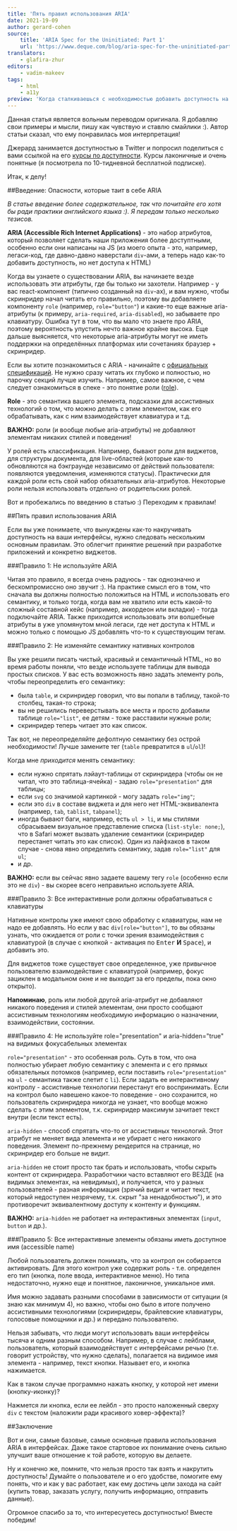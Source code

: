 ```yaml
---
title: 'Пять правил использования ARIA'
date: 2021-19-09
author: gerard-cohen
source:
    title: 'ARIA Spec for the Uninitiated: Part 1'
    url: 'https://www.deque.com/blog/aria-spec-for-the-uninitiated-part-1/'
translators:
    - glafira-zhur
editors:
    - vadim-makeev
tags:
    - html
    - a11y
preview: 'Когда сталкиваешься с необходимостью добавить доступность на сайт и начинаешь гуглить - сразу встречаешься с аббревиатурой ARIA, читаешь и воодушевленно добавляешь в код... но так делать не надо!'
---
```


Данная статья является вольным переводом оригинала. Я добавляю свои примеры и мысли, пишу как чувствую и ставлю смайлики :). Автор статьи сказал, что ему понравилась моя интерпретация!

Джерард занимается доступностью в Twitter и попросил поделиться с вами ссылкой на его [курсы по доступности](https://www.pluralsight.com/authors/gerard-cohen). Курсы лаконичные и очень понятные (я посмотрела по 10-тидневной бесплатной подписке).

Итак, к делу!

##Введение: Опасности, которые таит в себе ARIA

_В статье введение более содержательное, так что почитайте его хотя бы ради практики английского языка :). Я передам только несколько тезисов._

**ARIA (Accessible Rich Internet Applications)** - это набор атрибутов, который позволяет сделать наши приложения более доступтными, особенно если они написаны на JS (из моего опыта - это, например, легаси-код, где давно-давно наверстали `div`-ами, а теперь надо как-то добавить доступность, но нет доступа к HTML)

Когда вы узнаете о существовании ARIA, вы начинаете везде использовать эти атрибуты, где бы только ни захотели. Например - у вас react-компонент (типично созданный на `div`-ах), и вам нужно, чтобы скринридер начал читать его правильно, поэтому вы добавляете компоненту `role` (например, `role="button"`) и какие-то еще важные aria-атрибуты (к примеру, `aria-required`, `aria-disabled`), но забываете про клавиатуру. Ошибка тут в том, что вы мало что знаете про ARIA, поэтому вероятность упустить нечто важное крайне высока. Еще дальше выясняется, что некоторые aria-атрибуты могут не иметь поддержки на определённых платформах или сочетаниях браузер + скринридер.

Если вы хотите познакомиться с ARIA - начинайте с [официальных спецификаций](https://www.w3.org/TR/wai-aria/). Не нужно сразу читать их глубоко и полностью, но парочку секций лучше изучить. Например, самое важное, с чем следует ознакомиться в спеке - это понятие роли ([role](https://www.w3.org/TR/wai-aria/#roles)).

**Role** - это семантика вашего элемента, подсказки для ассистивных технологий о том, что можно делать с этим элементом, как его обрабатывать, как с ним взаимодействует клавиатура и т.д.

**ВАЖНО:** роли (и вообще любые aria-атрибуты) не добавляют элементам никаких стилей и поведения!

У ролей есть классификация. Например, бывают роли для виджетов, для структуры документа, для live-областей (которые как-то обновляются на бэкграунде независимо от действий пользователя: появляются уведомления, изменяются статусы). Практически для каждой роли есть свой набор обязательных aria-атрибутов. Некоторые роли нельзя использовать отдельно от родительских ролей.

Вот и пробежались по введению в статью :) Переходим к правилам!

##Пять правил использования ARIA

Если вы уже понимаете, что вынуждены как-то накручивать доступность на ваши интерфейсы, нужно следовать нескольким основным правилам. Это облегчит принятие решений при разработке приложений и конкретно виджетов.

###Правило 1: Не используйте ARIA

Читая это правило, я всегда очень радуюсь - так однозначно и бескомпромиссно оно звучит :). На практике смысл его в том, что сначала вы должны полностью положиться на HTML и использовать его семантику, и только тогда, когда вам не хватило или есть какой-то сложный составной кейс (например, аккордеон или вкладки) - тогда подключайте ARIA. Также приходится использовать эти волшебные атрибуты в уже упомянутом мной легаси, где нет доступа к HTML и можно только с помощью JS добавлять что-то к существующим тегам.

###Правило 2: Не изменяйте семантику нативных контролов

Вы уже решили писать чистый, красивый и семантичный HTML, но во время работы поняли, что везде используете таблицы для вывода простых списков. У вас есть возможность явно задать элементу роль, чтобы переопределить его семантику:

- была `table`, и скринридер говорил, что вы попали в таблицу, такой-то столбец, такая-то строка;
- вы не решились переверстывать все места и просто добавили таблице `role="list"`, ее детям - тоже расставили нужные роли;
- скринридер теперь читает это как список.

Так вот, не переопределяйте дефолтную семантику без острой необходимости! Лучше замените тег (`table` превратится в `ul`/`ol`)!

Когда мне _приходится_ менять семантику:
- если нужно спрятать лэйаут-таблицы от скринридера (чтобы он не читал, что это таблица-ячейка) - задаю `role="presentation"` для таблицы;
- если `svg` со значимой картинкой - могу задать `role="img"`;
- если это `div` в составе виджета и для него нет HTML-эквивалента (например, `tab`, `tablist`, `tabpanel`);
- иногда бывают баги, например, есть `ul > li`, и мы стилями сбрасываем визуальное представление списка (`list-style: none;`), что в Safari может вызвать удаление семантики (скринридер перестанет читать это как список). Один из лайфхаков в таком случае - снова явно определить семантику, задав `role="list"` для `ul`;
- и др.

**ВАЖНО:** если вы сейчас явно задаете вашему тегу `role` (особенно если это не `div`) - вы скорее всего неправильно используете ARIA.

###Правило 3: Все интерактивные роли должны обрабатываться с клавиатуры

Нативные контролы уже имеют свою обработку с клавиатуры, нам не надо ее добавлять. Но если у вас `div[role="button"]`, то вы обязаны узнать, что ожидается от роли с точки зрения взаимодействия с клавиатурой (в случае с кнопкой - активация по <kbd>Enter</kbd> **И** <kbd>Space</kbd>), и добавить это.

Для виджетов тоже существует свое определенное, уже привычное пользователю взаимодействие с клавиатурой (например, фокус зациклен в модальном окне и не выходит за его пределы, пока окно открыто).

**Напоминаю**, роль или любой другой aria-атрибут не добавляют никакого поведения и стилей элементам, они просто сообщают ассистивным технологиям необходимую информацию о назначении, взаимодействии, состоянии.

###Правило 4: Не используйте role="presentation" и aria-hidden="true" на видимых фокусабельных элементах

`role="presentation"` - это особенная роль. Суть в том, что она полностью убирает любую семантику с элемента и с его прямых обязательных потомков (например, если поставить `role="presentation"` на `ul` - семантика также слетит с `li`). Если задать ее интерактивному контролу - ассистивные технологии перестанут его воспринимать. Если на контрол было навешено какое-то поведение - оно сохранится, но пользователь скринридера никогда не узнает, что вообще можно сделать с этим элементом, т.к. скринридер максимум зачитает текст внутри (если текст есть).

`aria-hidden` - способ спрятать что-то от ассистивных технологий. Этот атрибут не меняет вида элемента и не убирает с него никакого поведения. Элемент по-прежнему рендерится на странице, но скринридер его больше не видит.

`aria-hidden` не стоит просто так брать и использовать, чтобы скрыть контент от скринридера. Разработчики часто вставляют его ВЕЗДЕ (на видимых элементах, на невидимых), и получается, что у разных пользователей - разная информация (зрячий видит и читает текст, который недоступен незрячему, т.к. скрыт "за ненадобностью"), и это противоречит эквивалентному доступу к контенту и функциям.

**ВАЖНО:** `aria-hidden` не работает на интерактивных элементах (`input`, `button` и др.).

###Правило 5: Все интерактивные элементы обязаны иметь доступное имя (accessible name)

Любой пользователь должен понимать, что за контрол он собирается активировать. Для этого контрол уже содержит роль - т.е. определен его тип (кнопка, поле ввода, интерактивное меню). Но типа недостаточно, нужно еще и понятное, лаконичное, уникальное имя.

Имя можно задавать разными способами в зависимости от ситуации (я знаю как минимум 4), но важно, чтобы оно было в итоге получено ассистивными технологиями (скринридеры, брайлевские клавиатуры, голосовые помощники и др.) и передано пользователю.

Нельзя забывать, что люди могут использовать ваши интерфейсы тысяча и одним разным способом. Например, в случае с лейблами, пользователь, который взаимодействует с интерфейсами речью (т.е. говорит устройству, что нужно сделать), полагается на видимое имя элемента - например, текст кнопки. Называет его, и кнопка нажимается.

Как в таком случае программно нажать кнопку, у которой нет имени (кнопку-иконку)?

Нажмется ли кнопка, если ее лейбл - это просто наложенный сверху `div` с текстом (наложили ради красивого ховер-эффекта)?

##Заключение

Вот и они, самые базовые, самые основные правила использования ARIA в интерфейсах. Даже такое стартовое их понимание очень сильно улучшит ваше отношение к той работе, которую вы делаете.

Ну и конечно же, помните, что нельзя просто так взять и накрутить доступность! Думайте о пользователе и о его удобстве, помогите ему понять, что и как у вас работает, как ему достичь цели захода на сайт (купить товар, заказать услугу, получить информацию, отправить данные).

Огромное спасибо за то, что интересуетесь доступностью! Вместе победим!
